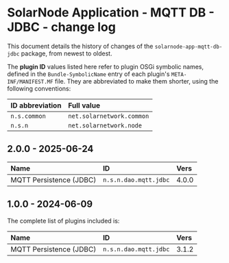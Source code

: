 # SolarNode Application - MQTT DB - JDBC - change log

This document details the history of changes of the `solarnode-app-mqtt-db-jdbc`
package, from newest to oldest.

The **plugin ID** values listed here refer to plugin OSGi symbolic names, defined in the
`Bundle-SymbolicName` entry of each plugin's `META-INF/MANIFEST.MF` file. They are abbreviated to
make them shorter, using the following conventions:

| ID abbreviation | Full value                |
|:----------------|:--------------------------|
| `n.s.common`    | `net.solarnetwork.common` |
| `n.s.n`         | `net.solarnetwork.node`   |

## 2.0.0 - 2025-06-24

| Name                    | ID                    | Vers  |
|:------------------------|:----------------------|:------|
| MQTT Persistence (JDBC) | `n.s.n.dao.mqtt.jdbc` | 4.0.0 |


## 1.0.0 - 2024-06-09

The complete list of plugins included is:

| Name                    | ID                    | Vers  |
|:------------------------|:----------------------|:------|
| MQTT Persistence (JDBC) | `n.s.n.dao.mqtt.jdbc` | 3.1.2 |
